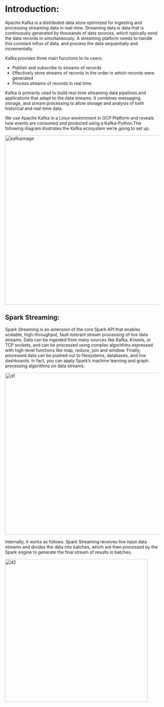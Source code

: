 # Introduction:

Apache Kafka is a distributed data store optimized for ingesting and processing streaming data in real-time. Streaming data is data that is continuously generated by thousands of data sources, which typically send the data records in simultaneously. A streaming platform needs to handle this constant influx of data, and process the data sequentially and incrementally.

Kafka provides three main functions to its users:

- Publish and subscribe to streams of records
- Effectively store streams of records in the order in which records were generated
- Process streams of records in real time


Kafka is primarily used to build real-time streaming data pipelines and applications that adapt to the data streams. It combines messaging, storage, and stream processing to allow storage and analysis of both historical and real-time data.  

We use Apache Kafka in a Linux environment in GCP Platform and reveals how events are consumed and produced using a Kafka-Python.The following diagram illustrates the Kafka ecosystem we’re going to set up.

<img width="553" alt="kafkaimage" src="https://user-images.githubusercontent.com/23255126/205745054-63ed168b-f050-48b4-9cbf-3089f193787e.png">

## Spark Streaming:

Spark Streaming is an extension of the core Spark API that enables scalable, high-throughput, fault-tolerant stream processing of live data streams. Data can be ingested from many sources like Kafka, Kinesis, or TCP sockets, and can be processed using complex algorithms expressed with high-level functions like map, reduce, join and window. Finally, processed data can be pushed out to filesystems, databases, and live dashboards. In fact, you can apply Spark’s machine learning and graph processing algorithms on data streams.


<img width="529" alt="d1" src="https://user-images.githubusercontent.com/23255126/205745887-a26b48ce-1dbf-455c-acf6-558bd57b6be4.png">

Internally, it works as follows. Spark Streaming receives live input data streams and divides the data into batches, which are then processed by the Spark engine to generate the final stream of results in batches.

<img width="467" alt="d2" src="https://user-images.githubusercontent.com/23255126/205746024-8ec81aff-5f56-4150-a84e-db670f810d52.png">

